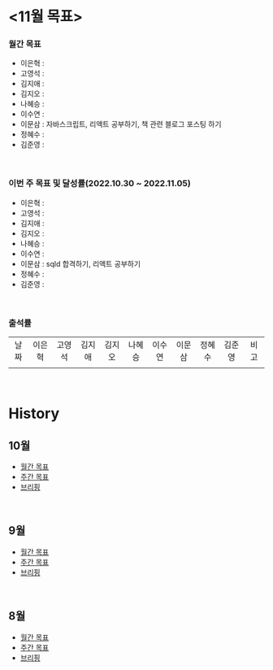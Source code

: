 # <11월 목표>

### 월간 목표

- 이은혁 : 
- 고영석 : 
- 김지애 : 
- 김지오 : 
- 나혜승 : 
- 이수연 : 
- 이문삼 : 자바스크립트, 리액트 공부하기, 책 관련 블로그 포스팅 하기
- 정혜수 : 
- 김준영 : 

</br>

### 이번 주 목표 및 달성률(2022.10.30 ~ 2022.11.05)

- 이은혁 : 
- 고영석 : 
- 김지애 : 
- 김지오 : 
- 나혜승 : 
- 이수연 : 
- 이문삼 : sqld 합격하기, 리액트 공부하기
- 정혜수 : 
- 김준영 : 

</br>

### 출석률

<table style="text-align: center;">
<tr>
<td>날짜</td>
<td>이은혁</td>
<td>고영석</td>
<td>김지애</td>
<td>김지오</td>
<td>나혜승</td>
<td>이수연</td>
<td>이문삼</td>
<td>정혜수</td>
<td>김준영</td>
<td>비 고</td>
</tr>
<tr>
<td></td>
<td></td>
<td></td>
<td></td>
<td></td>
<td></td>
<td></td>
<td></td>
<td></td>
<td></td>
<td></td>
</tr>
</table>
</br>

# History


## 10월

- [월간 목표](./History/October_2022.md) </br>
- [주간 목표](./History/October_2022.md) </br>
- [브리핑](https://github.com/itmakesmesoft/Steady-Study/discussions)

</br>

## 9월

- [월간 목표](./History/September_2022.md) </br>
- [주간 목표](./History/September_2022.md) </br>
- [브리핑](https://github.com/itmakesmesoft/Steady-Study/discussions)

</br>

## 8월

- [월간 목표](./History/August_2022.md) </br>
- [주간 목표](./History/August_2022.md) </br>
- [브리핑](https://github.com/itmakesmesoft/Steady-Study/discussions)
